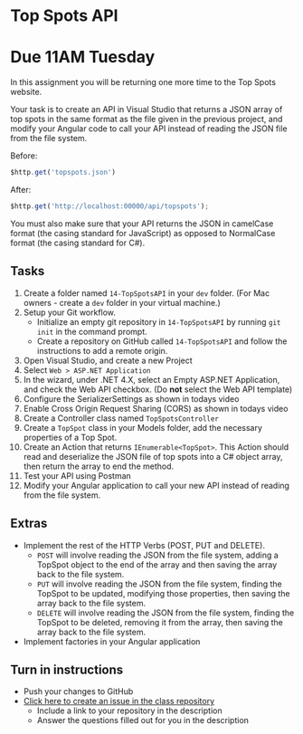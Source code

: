 # Top Spots API

# Due 11AM Tuesday

In this assignment you will be returning one more time to the Top Spots website.

Your task is to create an API in Visual Studio that returns a JSON array of top spots in the same format as the file given in the previous project, and modify your Angular code to call your API instead of reading the JSON file from the file system.

Before:
```js
$http.get('topspots.json')
```

After:
```js
$http.get('http://localhost:00000/api/topspots');
```

You must also make sure that your API returns the JSON in camelCase format (the casing standard for JavaScript) as opposed to NormalCase format (the casing standard for C#).

## Tasks
1. Create a folder named `14-TopSpotsAPI` in your `dev` folder. (For Mac owners - create a `dev` folder in your virtual machine.)
2. Setup your Git workflow.
	- Initialize an empty git repository in `14-TopSpotsAPI` by running `git init` in the command prompt.
	- Create a repository on GitHub called `14-TopSpotsAPI` and follow the instructions to add a remote origin.
3. Open Visual Studio, and create a new Project
4. Select `Web > ASP.NET Application`
5. In the wizard, under .NET 4.X, select an Empty ASP.NET Application, and check the Web API checkbox. (Do **not** select the Web API template)
6. Configure the SerializerSettings as shown in todays video
7. Enable Cross Origin Request Sharing (CORS) as shown in todays video
8. Create a Controller class named `TopSpotsController`
9. Create a `TopSpot` class in your Models folder, add the necessary properties of a Top Spot.
10. Create an Action that returns `IEnumerable<TopSpot>`. This Action should read and deserialize the JSON file of top spots into a C# object array, then return the array to end the method.
11. Test your API using Postman
12. Modify your Angular application to call your new API instead of reading from the file system.

## Extras
- Implement the rest of the HTTP Verbs (POST, PUT and DELETE).
	- `POST` will involve reading the JSON from the file system, adding a TopSpot object to the end of the array and then saving the array back to the file system.
	- `PUT` will involve reading the JSON from the file system, finding the TopSpot to be updated, modifying those properties, then saving the array back to the file system.
	- `DELETE` will involve reading the JSON from the file system, finding the TopSpot to be deleted, removing it from the array, then saving the array back to the file system.
- Implement factories in your Angular application

## Turn in instructions
* Push your changes to GitHub
* [Click here to create an issue in the class repository](https://www.github.com/OriginCodeAcademy/Cohort10/issues/new?title=14-TopSpotsAPI&body=1.%20Where%20can%20I%20find%20your%20repository%3F%20(Paste%20the%20url%20of%20your%20repository%20below)%0A%0A2.%20On%20a%20scale%20of%201-10%2C%20how%20difficult%20did%20you%20find%20this%20assignment%20to%20be%3F%0A%0A3.%20Did%20you%20complete%20the%20extra%20for%20this%20assignment%3F)
	* Include a link to your repository in the description
	* Answer the questions filled out for you in the description
